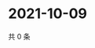 # 2021-10-09

共 0 条

<!-- BEGIN WEIBO -->
<!-- 最后更新时间 Sat Oct 09 2021 21:08:36 GMT+0800 (China Standard Time) -->

<!-- END WEIBO -->
